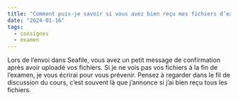 ```yaml
---
title: "Comment puis-je savoir si vous avez bien reçu mes fichiers d’examen ?"
date: "2024-01-16"
tags:
  - consignes
  - examen
---
```


Lors de l’envoi dans Seafile, vous avez un petit message de confirmation après avoir uploadé vos fichiers. Si je ne vois pas vos fichiers à la fin de l’examen, je vous écrirai pour vous prévenir. Pensez à regarder dans le fil de discussion du cours, c’est souvent là que j’annonce si j’ai bien reçu tous les fichiers.

